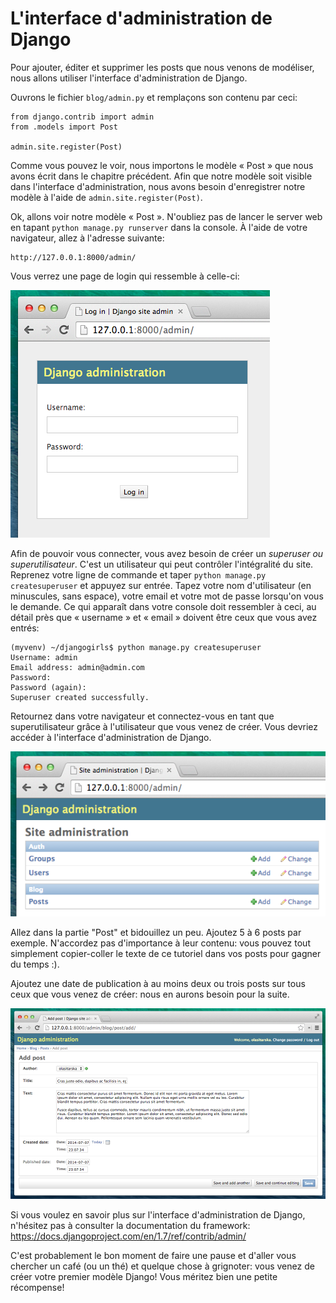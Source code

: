 # L'interface d'administration de Django

Pour ajouter, éditer et supprimer les posts que nous venons de modéliser, nous allons utiliser l'interface d'administration de Django.

Ouvrons le fichier `blog/admin.py` et remplaçons son contenu par ceci:

    from django.contrib import admin
    from .models import Post
    
    admin.site.register(Post)
    

Comme vous pouvez le voir, nous importons le modèle « Post » que nous avons écrit dans le chapitre précédent. Afin que notre modèle soit visible dans l'interface d'administration, nous avons besoin d'enregistrer notre modèle à l'aide de `admin.site.register(Post)`.

Ok, allons voir notre modèle « Post ». N'oubliez pas de lancer le server web en tapant `python manage.py runserver` dans la console. À l'aide de votre navigateur, allez à l'adresse suivante:

    http://127.0.0.1:8000/admin/
    

Vous verrez une page de login qui ressemble à celle-ci:

![Page de login][1]

 [1]: images/login_page2.png

Afin de pouvoir vous connecter, vous avez besoin de créer un *superuser ou superutilisateur*. C'est un utilisateur qui peut contrôler l'intégralité du site. Reprenez votre ligne de commande et taper `python manage.py createsuperuser` et appuyez sur entrée. Tapez votre nom d'utilisateur (en minuscules, sans espace), votre email et votre mot de passe lorsqu'on vous le demande. Ce qui apparaît dans votre console doit ressembler à ceci, au détail près que « username » et « email » doivent être ceux que vous avez entrés:

    (myvenv) ~/djangogirls$ python manage.py createsuperuser
    Username: admin
    Email address: admin@admin.com
    Password:
    Password (again):
    Superuser created successfully.
    

Retournez dans votre navigateur et connectez-vous en tant que superutilisateur grâce à l'utilisateur que vous venez de créer. Vous devriez accéder à l'interface d'administration de Django.

![Django admin][2]

 [2]: images/django_admin3.png

Allez dans la partie "Post" et bidouillez un peu. Ajoutez 5 à 6 posts par exemple. N'accordez pas d'importance à leur contenu: vous pouvez tout simplement copier-coller le texte de ce tutoriel dans vos posts pour gagner du temps :).

Ajoutez une date de publication à au moins deux ou trois posts sur tous ceux que vous venez de créer: nous en aurons besoin pour la suite.

![Django admin][3]

 [3]: images/edit_post3.png

Si vous voulez en savoir plus sur l'interface d'administration de Django, n'hésitez pas à consulter la documentation du framework: https://docs.djangoproject.com/en/1.7/ref/contrib/admin/

C'est probablement le bon moment de faire une pause et d'aller vous chercher un café (ou un thé) et quelque chose à grignoter: vous venez de créer votre premier modèle Django! Vous méritez bien une petite récompense!

